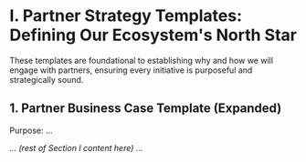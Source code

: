 # I. Partner Strategy Templates: Defining Our Ecosystem's North Star

These templates are foundational to establishing why and how we will engage with partners, ensuring every initiative is purposeful and strategically sound.

## 1. Partner Business Case Template (Expanded)

Purpose: ...

*... (rest of Section I content here) ...*